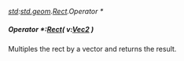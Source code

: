 _[std](../../modules/std/std-module.md):[std.geom](../../modules/std/std-geom.md).[Rect<T>](../../modules/std/std-geom-rect.md).Operator *_
##### Operator *:[Rect](../../modules/std/std-geom-rect.md)<T>( v:[Vec2](../../modules/std/std-geom-vec2.md)<T> )
Multiples the rect by a vector and returns the result.
